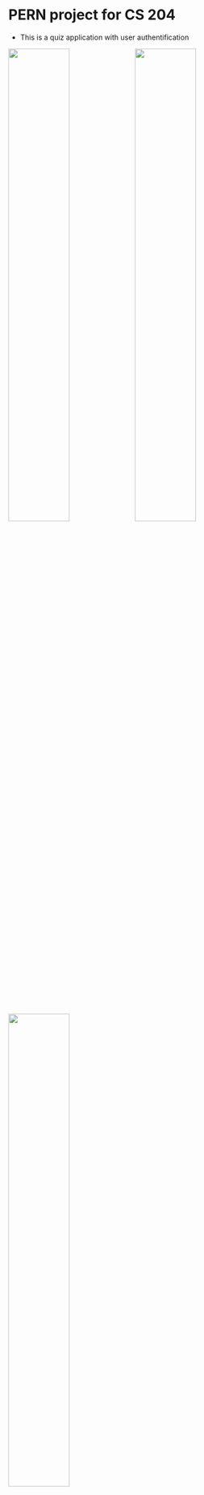 # PERN project for CS 204
* This is a quiz application with user authentification

<img src="https://github.com/Zhantoroev/pern-peaceful-retreat/blob/main/public/img1.png" width="49%" /> <img src="https://github.com/Zhantoroev/pern-peaceful-retreat/blob/main/public/img2.png" width="49%" />
<img src="https://github.com/Zhantoroev/pern-peaceful-retreat/blob/main/public/img1.png" width="49%" />

## API Description
* To view all users data from database `/all`  HTTP Method: Get
* To view a certain user data from database `/all:id`  HTTP Method: Get
* To sign in `/signin` HTTP Method: Post
* To register `/register` HTTP Method: Post
* To view an authorized user's (your) data `/profile/:id` HTTP Method: Get/Post
* To view and update score `/score` HTTP Method: Put


## Tool / technologies used
* `PERN Stack` (Postgeres Express React Node)
* `bcrypt` for hashing password
* `knex-js` to connect database with the backend
* `particles-js` for background
* `tachyons` for styling
* `REST API`


### To run the project:
1. Clone this repo
2. Run `npm install`
3. Run `npm start`

[Link](https://github.com/Zhantoroev/pern-peaceful-retreat-api) to Back-end code
[Server](https://peaceful-retreat-54716.herokuapp.com/)
[Live](https://zhantoroev.github.io/pern-peaceful-retreat/) on GitHub Pages
[Live](https://robo-quizz.herokuapp.com/) on Heroku